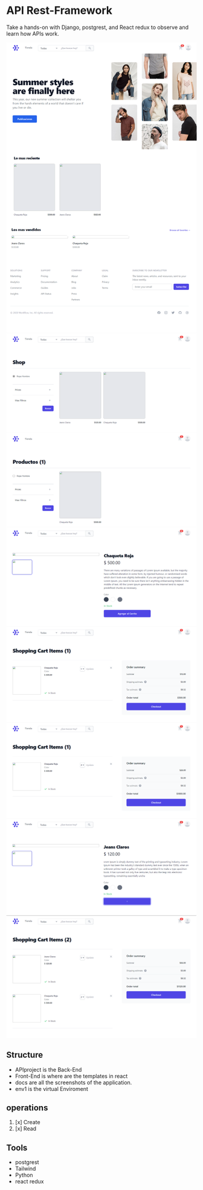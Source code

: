 # API Rest-Framework

Take a hands-on with Django, postgrest, and React redux to observe and learn how APIs work.

![](docs/w1.png)
![](docs/w2.png)
![](docs/w3.png)
![](docs/w4.png)
![](docs/w5.png)
![](docs/w6.png)
![](docs/w7.png)
![](docs/w8.png)


## Structure

- APIproject is the Back-End 
- Front-End is where are the templates in react
- docs are all the screenshots of the application.
- env1 is the virtual Enviroment


## operations

1. [x] Create
1. [x] Read


## Tools


- postgrest
- Tailwind
- Python
- react redux



